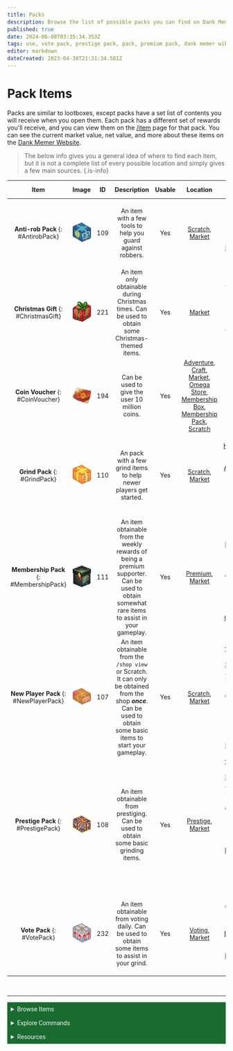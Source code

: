```yaml
---
title: Packs
description: Browse the list of possible packs you can find on Dank Memer, including membership packs, prestige packs, vote packs, and more.
published: true
date: 2024-06-08T03:35:34.353Z
tags: use, vote pack, prestige pack, pack, premium pack, dank memer wiki, dankmemer wiki
editor: markdown
dateCreated: 2023-04-30T21:31:34.581Z
---
```


# Pack Items
Packs are similar to lootboxes, except packs have a set list of contents you will receive when you open them. Each pack has a different set of rewards you'll receive, and you can view them on the <a href="/Bot-features/Currency-Commands/Basic-Commands#Item" target="_blank">/item</a> page for that pack. You can see the current market value, net value, and more about these items on the <a href="https://dankmemer.lol/items" target="_blank">Dank Memer Website</a>.

> The below info gives you a general idea of where to find each item, but it is not a complete list of every possible location and simply gives a few main sources.
{.is-info}


| Item   | Image | ID  | Description | Usable |  Location | Contains | Skins Available |
|:--------:|:------:|:--------------:|:------:|:--------------:|:--------------:|:-----------------:|:-----------------:|
| **Anti-rob Pack** {: #AntirobPack} | <img src="/items/packs/anti-robpack.png" alt="Anti-rob Pack" width="50" height="50"> | 109  | An item with a few tools to help you guard against robbers. | Yes | <a href="/Bot-features/Currency-Commands/Grind-Commands#Scratch" target="_blank">Scratch</a>, <a href="/Bot-features/Currency-Commands/Market" target="_blank">Market</a> | 1x <a href="https://dankmemer.wiki/en/Items/Tools#Padlock" target="_blank">Padlock</a>, 1x <a href="https://dankmemer.wiki/en/Items/Power-ups#BankNote" target="_blank">Bank Note</a>, 1x <a href="https://dankmemer.wiki/en/Items/Tools#BoxofSand" target="_blank">Box of Sand</a>, 1x <a href="https://dankmemer.wiki/en/Items/Tools#Landmine" target="_blank">Landmine</a>, 1x <a href="/Items/Tools#PetFood" target="_blank">Pet Food</a> | No | 
| **Christmas Gift** {: #ChristmasGift} | <img src="/items/packs/christmasgift.png" alt="Christmas Gift" width="50" height="50"> | 221  | An item only obtainable during Christmas times. Can be used to obtain some Christmas-themed items. | Yes | <a href="/Bot-features/Currency-Commands/Market" target="_blank">Market</a> | 1x <a href="https://dankmemer.wiki/en/Items/Collectables#ChristmasTree" target="_blank">Christmas Tree</a>, 1x <a href="https://dankmemer.wiki/en/Items/Collectables#SantasHat" target="_blank">Santa's Hat</a>, 1x <a href="https://dankmemer.wiki/en/Items/Tools#Snowball" target="_blank">Snowball</a>, 1x <a href="https://dankmemer.wiki/en/Items/Power-ups#ElfOnTheShelf" target="_blank">Elf On The Shelf</a>, 1x <a href="https://dankmemer.wiki/en/Items/Tools#CandyCane" target="_blank">Candy Cane</a>, 1x <a href="/Items/Consumables#Mistletoe" target="_blank">Mistletoe</a>  | <a href="https://dankmemer.wiki/en/Bot-features/Currency-Commands/Skins#ChristmasGiftSkin" target="_blank">Yes</a> | 
| **Coin Voucher** {: #CoinVoucher} |  <img src="/items/packs/coinvoucher.png" alt="Coin Voucher" width="50" height="50">  |  194  |  Can be used to give the user 10 million coins.    |    Yes          |   <a href="/Bot-features/Currency-Commands/Adventure" target="_blank">Adventure</a>, <a href="/Bot-features/Currency-Commands/Basic-Commands#Craft" target="_blank">Craft</a>, <a href="/Bot-features/Currency-Commands/Market" target="_blank">Market</a>, <a href="/Bot-features/Currency-Commands/Advancements#Omega" target="_blank">Omega Store</a>, <a href="https://dankmemer.wiki/en/Items/Lootboxes#MembershipBox" target="_blank">Membership Box</a>, <a href="https://dankmemer.wiki/en/Items/Packs#MembershipPack" target="_blank">Membership Pack</a>, <a href="/Bot-features/Currency-Commands/Grind-Commands#Scratch" target="_blank">Scratch</a> | <a href="/Bot-features/Currency-Commands/Bundles#StatisticalImprobability" target="_blank">Yes</a>  | No | 
| **Grind Pack** {: #GrindPack} | <img src="/items/packs/grindpack.png" alt="Grind Pack" width="50" height="50"> | 110  | An pack with a few grind items to help newer players get started. | Yes |  <a href="/Bot-features/Currency-Commands/Grind-Commands#Scratch" target="_blank">Scratch</a>, <a href="/Bot-features/Currency-Commands/Market" target="_blank">Market</a> | 1x <a href="https://dankmemer.wiki/en/Items/Power-ups#LuckyHorseshoe" target="_blank">Lucky Horseshoe</a>, 1x <a href="https://dankmemer.wiki/en/Items/Power-ups#LifeSaver" target="_blank">Life Saver</a>, 1x <a href="https://dankmemer.wiki/en/Items/Power-ups#Alcohol" target="_blank">Alcohol</a>, 1x <a href="https://dankmemer.wiki/en/Items/Power-ups#Apple" target="_blank">Apple</a>, 1x <a href="/Items/Tools#CoinBomb" target="_blank">Coin Bomb</a>, 1x <a href="/Items/Tools#HuntingRifle" target="_blank">Hunting Rifle</a>, 1x <a href="/Items/Tools#Shovel" target="_blank">Shovel</a> | No |
| **Membership Pack** {: #MembershipPack} | <img src="/items/packs/membershippack.png" alt="Membership Pack" width="50" height="50"> | 111  | An item obtainable from the weekly rewards of being a premium supporter. Can be used to obtain somewhat rare items to assist in your gameplay. | Yes | <a href="/Bot-features/Utility-and-Config-Commands/Config-Commands#Premium" target="_blank">Premium</a>, <a href="/Bot-features/Currency-Commands/Market" target="_blank">Market</a> | 1x <a href="https://dankmemer.wiki/en/Items/Power-ups#StreakFreeze" target="_blank">Streak Freeze</a>, 1x <a href="https://dankmemer.wiki/en/Items/Consumables#CoinVoucher" target="_blank">Coin Voucher</a>, 1x <a href="https://dankmemer.wiki/en/Items/Tools#AdventureTicket" target="_blank">Adventure Ticket</a>, 1x <a href="https://dankmemer.wiki/en/Items/Packs#GrindPack" target="_blank">Grind Pack</a>, 1x <a href="https://dankmemer.wiki/en/Items/Packs#AntirobPack" target="_blank">Anti-rob Pack</a>, 1x <a href="/Items/Tools#CoinBomb" target="_blank">Coin Bomb</a> | <a href="https://dankmemer.wiki/en/Bot-features/Currency-Commands/Skins#MembershipPackSkin" target="_blank">Yes</a> | 
| **New Player Pack** {: #NewPlayerPack} | <img src="/items/packs/newplayerpack.png" alt="New Player Pack" width="50" height="50"> | 107  | An item obtainable from the `/shop view` or Scratch. It can only be obtained from the shop ***once***. Can be used to obtain some basic items to start your gameplay. | Yes | <a href="/Bot-features/Currency-Commands/Grind-Commands#Scratch" target="_blank">Scratch</a>, <a href="/Bot-features/Currency-Commands/Market" target="_blank">Market</a> | 1x <a href="https://dankmemer.wiki/en/Items/Tools#HuntingRifle" target="_blank">Hunting Rifle</a>, 1x <a href="https://dankmemer.wiki/en/Items/Tools#Shovel" target="_blank">Shovel</a>, 1x <a href="https://dankmemer.wiki/en/Items/Tools#Keyboard" target="_blank">Keyboard</a>, 1x <a href="https://dankmemer.wiki/en/Items/Tools#Mouse" target="_blank">Mouse</a>, 1x <a href="https://dankmemer.wiki/en/Items/Tools#AdventureTicket" target="_blank">Adventure Ticket</a>, 1x <a href="https://dankmemer.wiki/en/Items/Tools#Hoe" target="_blank">Hoe</a>, 1x <a href="https://dankmemer.wiki/en/Items/Tools#WateringCan" target="_blank">Watering Can</a>, 1x <a href="https://dankmemer.wiki/en/Items/Tools#PotatoSeeds" target="_blank">Potato Seeds</a>, 1x <a href="/Items/Power-ups#BankNote" target="_blank">Bank Note</a> | No | 
| **Prestige Pack** {: #PrestigePack} | <img src="/items/packs/prestigepack.png" alt="Prestige Pack" width="50" height="50"> | 108  | An item obtainable from prestiging. Can be used to obtain some basic grinding items. | Yes | <a href="https://dankmemer.wiki/en/Bot-features/Currency-Commands/Advancements#Prestige" target="_blank">Prestige</a>, <a href="/Bot-features/Currency-Commands/Market" target="_blank">Market</a> | 1x <a href="https://dankmemer.wiki/en/Items/Tools#HuntingRifle" target="_blank">Hunting Rifle</a>, 1x <a href="https://dankmemer.wiki/en/Items/Tools#Shovel" target="_blank">Shovel</a>, 1x <a href="https://dankmemer.wiki/en/Items/Tools#Keyboard" target="_blank">Keyboard</a>, 1x <a href="https://dankmemer.wiki/en/Items/Tools#Mouse" target="_blank">Mouse</a>, 1x <a href="https://dankmemer.wiki/en/Items/Tools#AdventureTicket" target="_blank">Adventure Ticket</a>, 1x <a href="https://dankmemer.wiki/en/Items/Tools#Hoe" target="_blank">Hoe</a>, 1x <a href="https://dankmemer.wiki/en/Items/Tools#WateringCan" target="_blank">Watering Can</a>, 1x <a href="https://dankmemer.wiki/en/Items/Tools#WaterBucket" target="_blank">Water Bucket</a>, 1x <a href="https://dankmemer.wiki/en/Items/Packs#AntirobPack" target="_blank">Anti-rob Pack</a>, 1x <a href="https://dankmemer.wiki/en/Items/Packs#GrindPack" target="_blank">Grind Pack</a>, 1x <a href="/Items/Lootboxes#ToolBox" target="_blank">Tool Box</a> | No |
| **Vote Pack** {: #VotePack} | <img src="/items/packs/votepack.png" alt="Vote Pack" width="50" height="50"> | 232  | An item obtainable from voting daily. Can be used to obtain some items to assist in your grind. | Yes | <a href="https://dankmemer.wiki/e/en/About-Dank-Memer/Vote" target="_blank">Voting</a>, <a href="/Bot-features/Currency-Commands/Market" target="_blank">Market</a> | 1x <a href="https://dankmemer.wiki/en/Items/Tools#AdventureTicket" target="_blank">Adventure Ticket</a>, 1x <a href="https://dankmemer.wiki/en/Items/Tools#FertilizerBag" target="_blank">Fertilizer Bag</a>, 1x <a href="https://dankmemer.wiki/en/Items/Power-ups#BankNote" target="_blank">Bank Note</a>, 1x <a href="/Items/Tools#DuctTape" target="_blank">Duct Tape</a>, 1x <a href="/Items/Power-ups#LifeSaver" target="_blank">Life Saver</a>, 1x <a href="/Items/Tools#PetFood" target="_blank">Pet Food</a> | No |


<br>

---

<body>
  <details closed>
    <summary style="background-color:#196b2f; color:#F5F5F5; font: 14px Roboto; padding: 8px;">Browse Items</summary>
      <div style="text-align: center;">  
      <p style="font: 12px Roboto; padding: 0 8px 3px 8px;">
          <a href="/Items/Collectables" target="_blank">Collectables</a> &#x2022; <a href="/Items/Consumables" target="_blank">Consumables</a> &#x2022; <a href="/Items/Drops" target="_blank">Drops</a> &#x2022; <a href="/Items/Fishing" target="_blank">Fishing "Items"</a> &#x2022; <a href="/Items/Lootboxes" target="_blank">Lootboxes</a> &#x2022; <a href="/Items/Packs" target="_blank">Packs</a> &#x2022; <a href="/Items/Power-ups" target="_blank">Power-ups</a> &#x2022; <a href="/Items/Sellables" target="_blank">Sellables</a> &#x2022; <a href="/Items/Tools" target="_blank">Tools</a>
        </p>
         </div>
    </details>
</body>

<body>
  <details closed>
    <summary style="background-color:#196b2f; color:#F5F5F5; font: 14px Roboto; padding: 8px;">Explore Commands</summary>
    <details>
      <summary style="background-color:#72ad70; color:#000000; font: 12px Roboto; padding: 8px;">Currency Commands</summary>
      <div style="text-align: center;"> 
      <p style="font: 12px Roboto; padding: 0 8px 3px 8px;"> <a href="/Bot-features/Currency-Commands/Achievements" target="_blank">Achievements</a> &#x2022; <a href="/Bot-features/Currency-Commands/Advancements" target="_blank">Advancements - (</a> <a href="/Bot-features/Currency-Commands/Advancements#LevelRewards" target="_blank">Levels</a>, <a href="/Bot-features/Currency-Commands/Advancements#Omega" target="_blank">Omega</a>, <a href="/Bot-features/Currency-Commands/Advancements#Prestige" target="_blank">Prestige</a>,  <a href="/Bot-features/Currency-Commands/Advancements/Upgrades" target="_blank">Upgrades</a>, <a href="/Bot-features/Currency-Commands/Advancements#Vote" target="_blank"> Vote</a>) <br> <a href="/Bot-features/Currency-Commands/Adventure" target="_blank">Adventure</a> &#x2022; <a href="/Bot-features/Currency-Commands/Badges" target="_blank">Badges</a> &#x2022; <a href="/Bot-features/Currency-Commands/Basic-Commands#Balance" target="_blank">Balance</a> &#x2022; <a href="/Bot-features/Currency-Commands/Rob-and-Heist#Bankrob" target="_blank">Bankrob</a> &#x2022; <a href="/Bot-features/Currency-Commands/Grind-Commands#Beg" target="_blank">Beg</a> &#x2022; <a href="/Bot-features/Currency-Commands/Bundles" target="_blank">Bundles</a> &#x2022; <a href="/Bot-features/Fun-Games-Image/Fun-and-Images#Compare" target="_blank">Compare</a> &#x2022; <a href="/Bot-features/Currency-Commands/Basic-Commands#Craft" target="_blank">Craft</a> &#x2022; <a href="/Bot-features/Currency-Commands/Grind-Commands#Crime" target="_blank">Crime</a> <br><a href="/Bot-features/Currency-Commands/Basic-Commands#Currencylog" target="_blank">Currencylog</a> &#x2022; <a href="/Bot-features/Currency-Commands/Basic-Commands#Daily" target="_blank">Daily</a> &#x2022; <a href="/Bot-features/Currency-Commands/Basic-Commands#Deposit" target="_blank">Deposit</a> &#x2022; <a href="/Bot-features/Currency-Commands/Grind-Commands#Dig" target="_blank">Dig</a> &#x2022; <a href="/Items/Drops" target="_blank">Drops</a> &#x2022; <a href="/Bot-features/Currency-Commands/Farm" target="_blank">Farm</a> &#x2022; <a href="/Bot-features/Currency-Commands/Grind-Commands/Fishing" target="_blank">Fishing</a> &#x2022; <a href="/Bot-features/Currency-Commands/Friends" target="_blank">Friends</a> &#x2022; <a href="/Bot-features/Currency-Commands/Serverevents-and-Giveaways#Giveaways" target="_blank">Giveaway</a> &#x2022; <a href="/Bot-features/Currency-Commands/Grind-Commands#Highlow" target="_blank">Highlow</a> &#x2022; <a href="/Bot-features/Currency-Commands/Grind-Commands#Hunt" target="_blank">Hunt</a> &#x2022; <a href="/Bot-features/Currency-Commands/Basic-Commands#Inventory" target="_blank">Inventory</a> &#x2022; <a href="/Bot-features/Currency-Commands/Basic-Commands#Item" target="_blank">Item</a> &#x2022; <a href="/Bot-features/Currency-Commands/Leaderboards" target="_blank">Leaderboard</a> &#x2022; <a href="/Bot-features/Currency-Commands/Lotteries" target="_blank">Lottery</a> &#x2022; <a href="/Bot-features/Currency-Commands/Market" target="_blank">Market</a> &#x2022; <a href="/Bot-features/Currency-Commands/Marriage" target="_blank">Marriage</a> &#x2022; <a href="/Bot-features/Currency-Commands/Advancements/Upgrades#Monthly" target="_blank">Monthly</a> <br> <a href="/Bot-features/Currency-Commands/Multipliers" target="_blank">Multipliers</a> &#x2022; <a href="/Bot-features/Currency-Commands/Basic-Commands#Notifications" target="_blank">Notifications</a> &#x2022; <a href="/Bot-features/Currency-Commands/Pets" target="_blank">Pets</a>  &#x2022; <a href="/Bot-features/Currency-Commands/Grind-Commands#Postmemes" target="_blank">Postmemes</a> &#x2022; <a href="/Bot-features/Currency-Commands/Basic-Commands/Profile" target="_blank">Profile</a> &#x2022; <a href="/Bot-features/Currency-Commands/Quests" target="_blank">Quests</a> &#x2022; <a href="/Bot-features/Currency-Commands/Basic-Commands#Remove" target="_blank">Remove</a> &#x2022; <a href="/Bot-features/Currency-Commands/Rob-and-Heist#Rob" target="_blank">Rob</a> <br> <a href="/Bot-features/Currency-Commands/Grind-Commands#Scratch" target="_blank">Scratch</a> &#x2022; <a href="/Bot-features/Currency-Commands/Grind-Commands#Search" target="_blank">Search</a> &#x2022; <a href="/Bot-features/Currency-Commands/Serverevents-and-Giveaways#Serverevents" target="_blank">Serverevents</a> &#x2022; <a href="/Bot-features/Currency-Commands/Basic-Commands#Shop" target="_blank">Shop</a> &#x2022; <a href="/Bot-features/Currency-Commands/Basic-Commands/Profile#Showcase" target="_blank">Showcase</a> &#x2022; <a href="/Bot-features/Currency-Commands/Skins" target="_blank">Skins</a> &#x2022; <a href="/Bot-features/Currency-Commands/Grind-Commands#Stream" target="_blank">Stream</a> &#x2022; <a href="/Bot-features/Utility-and-Config-Commands/Utility-Commands#Taxcalc" target="_blank">Taxcalc</a> <br> <a href="/Bot-features/Currency-Commands/Basic-Commands/Profile#Titles" target="_blank">Title</a> &#x2022; <a href="/Bot-features/Currency-Commands/Basic-Commands#Use" target="_blank">Use</a> &#x2022; <a href="/Bot-features/Currency-Commands/Basic-Commands#Vacation" target="_blank">Vacation</a> &#x2022; <a href="/Bot-features/Fun-Games-Image/Games-and-Wagers#Wagers" target="_blank">Wager</a> &#x2022; <a href="/About-Dank-Memer/Premium-users#Weekly" target="_blank">Weekly</a> &#x2022; <a href="/Bot-features/Currency-Commands/Basic-Commands#Withdraw" target="_blank">Withdraw</a> &#x2022; <a href="/Bot-features/Currency-Commands/Work" target="_blank">Work</a> </p>
      </div>
    </details>
    <details>
      <summary style="background-color:#72ad70; color:#000000; font: 12px Roboto; padding: 8px;">Fun, Game, and Image Commands</summary>
      <div style="text-align: center;"> 
      <p style="font: 12px Roboto; padding: 0 8px 3px 8px;"><a href="/Bot-features/Fun-Games-Image/Fun-and-Images#Ball" target="_blank">8ball</a> &#x2022; <a href="/Bot-features/Fun-Games-Image/Fun-and-Images#Animals" target="_blank">Animals</a> &#x2022;  <a href="/Bot-features/Fun-Games-Image/Fun-and-Images#Clap" target="_blank">Clap</a> &#x2022; <a href="/Bot-features/Fun-Games-Image/Games-and-Wagers#Fight" target="_blank">Fight</a> &#x2022; <a href="/Bot-features/Fun-Games-Image/Games-and-Wagers#Games" target="_blank">Game</a> &#x2022; <a href="/Bot-features/Fun-Games-Image/Fun-and-Images#Image" target="_blank">Image</a> &#x2022;  <a href="/Bot-features/Fun-Games-Image/Fun-and-Images#Meme" target="_blank">Meme</a> &#x2022;  <a href="/Bot-features/Fun-Games-Image/Fun-and-Images#Rate" target="_blank">Rate</a> &#x2022; <a href="/Bot-features/Fun-Games-Image/Fun-and-Images#Trivia" target="_blank">Trivia</a> &#x2022;  <a href="/Bot-features/Fun-Games-Image/Fun-and-Images#Xkcd" target="_blank">Xkcd</a> </p>
      </div>
    </details>
    <details>
      <summary style="background-color:#72ad70; color:#000000; font: 12px Roboto,sans-serif; padding: 8px;">Utility and Config Commands</summary>
      <div style="text-align: center;"> 
      <p style="font: 12px Roboto; padding: 0 8px 3px 8px;">
        <a href="/Bot-features/Utility-and-Config-Commands/Config-Commands#Alert" target="_blank">Alert</a> &#x2022; <a href="/Bot-features/Utility-and-Config-Commands/Config-Commands#Audit" target="_blank">Audit</a> &#x2022; <a href="/Bot-features/Utility-and-Config-Commands/Config-Commands#Automeme" target="_blank">Automeme</a> &#x2022; <a href="/Bot-features/Utility-and-Config-Commands/Config-Commands#Block" target="_blank">Block</a> &#x2022; <a href="/Bot-features/Utility-and-Config-Commands/Config-Commands#Disableuse" target="_blank">Disableuse</a> &#x2022; <a href="/Bot-features/Utility-and-Config-Commands/Config-Commands#Flow" target="_blank">Flow</a> &#x2022; <a href="/Resources/help" target="_blank">Help</a> &#x2022; <a href="/Bot-features/Utility-and-Config-Commands/Utility-Commands#Invite" target="_blank">Invite</a> &#x2022; <a href="/About-Dank-Memer/About-the-bot#Partners" target="_blank">Partners</a> &#x2022; <a href="/Bot-features/Utility-and-Config-Commands/Utility-Commands#Ping" target="_blank">Ping</a> <br> <a href="/About-Dank-Memer/Premium-users#PremiumCommands" target="_blank">Premium</a> &#x2022; <a href="/Bot-features/Utility-and-Config-Commands/Utility-Commands#Reminders" target="_blank">Reminder</a> &#x2022; <a href="/Resources/Reports-and-appeals" target="_blank">Report</a> &#x2022; <a href="/Bot-features/Utility-and-Config-Commands/Config-Commands#ServerSettings" target="_blank">Serversettings</a> &#x2022; <a href="/Bot-features/Utility-and-Config-Commands/Config-Commands#Settings" target="_blank">Settings</a> &#x2022; <a href="/Bot-features/Utility-and-Config-Commands/Utility-Commands#Usage" target="_blank">Usage</a> &#x2022; <a href="/About-Dank-Memer/Vote" target="_blank">Vote</a></p>
      </div>
    </details>
    <details>
      <summary style="background-color:#72ad70; color:#000000; font: 12px Roboto,sans-serif; padding: 8px;">Retired Commands and Features</summary>
      <div style="text-align: center;"> 
      <p style="font: 12px Roboto; padding: 0 8px 3px 8px;">
        <a href="/Bot-features/Retired-Features" target="_blank">Coming Soon!</a> &#x2022;</p>
      </div>
    </details>
  </details>
</body>
    
    

<body>
  <details closed>
    <summary style="background-color:#196b2f; color:#F5F5F5; font: 14px Roboto, sans-serif; padding: 8px;">Resources</summary>
      <div style="text-align: center;">  
      <p style="font: 12px Roboto, sans-serif; padding: 0 8px 3px 8px;"><a href="/Resources/FAQ" target="_blank">Frequently Asked Questions (FAQ) </a> &#x2022;  <a href="/About-Dank-Memer/Bot-rules" target="_blank">Bot Rules</a> &#x2022; <a href="/Resources/Bot-tutorials" target="_blank">Bot Tutorials</a> <br> <a href="/Resources/Changelog" target="_blank">Changelog</a> &#x2022; <a href="/Resources/Community-made-tools" target="_blank">Community Made Tools</a> <br> <a href="/Resources/Dank-Blog" target="_blank">Dank Blog</a> &#x2022; <a href="/Resources/help" target="_blank">Help Commands</a> &#x2022; <a href="/Resources/Reports-and-appeals" target="_blank">Reports and Appeals</a>
        </p>
         </div>
    </details>
</body>

